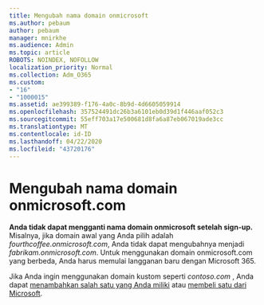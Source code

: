 ```yaml
---
title: Mengubah nama domain onmicrosoft
ms.author: pebaum
author: pebaum
manager: mnirkhe
ms.audience: Admin
ms.topic: article
ROBOTS: NOINDEX, NOFOLLOW
localization_priority: Normal
ms.collection: Adm_O365
ms.custom:
- "16"
- "1000015"
ms.assetid: ae399389-f176-4a0c-8b9d-4d6605059914
ms.openlocfilehash: 357524491dc26b3a6101eb0d39d1f446aaf052c3
ms.sourcegitcommit: 55eff703a17e500681d8fa6a87eb067019ade3cc
ms.translationtype: MT
ms.contentlocale: id-ID
ms.lasthandoff: 04/22/2020
ms.locfileid: "43720176"
---
```

# <a name="rename-your-onmicrosoftcom-domain"></a>Mengubah nama domain onmicrosoft.com

 **Anda tidak dapat mengganti nama domain onmicrosoft setelah sign-up.** Misalnya, jika domain awal yang Anda pilih adalah *fourthcoffee.onmicrosoft.com*, Anda tidak dapat mengubahnya menjadi *fabrikam.onmicrosoft.com*. Untuk menggunakan domain onmicrosoft.com yang berbeda, Anda harus memulai langganan baru dengan Microsoft 365.
  
Jika Anda ingin menggunakan domain kustom seperti *contoso.com* , Anda dapat [menambahkan salah satu yang Anda miliki](https://docs.microsoft.com/office365/admin/setup/add-domain) atau [membeli satu dari Microsoft](https://docs.microsoft.com/office365/admin/get-help-with-domains/buy-a-domain-name).
  